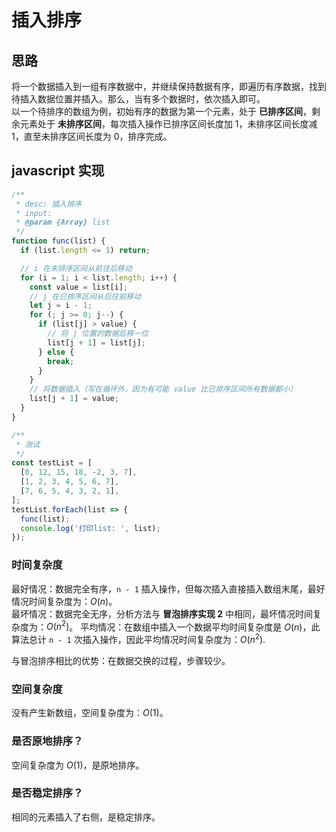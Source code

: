 # 插入排序

## 思路  
将一个数据插入到一组有序数据中，并继续保持数据有序，即遍历有序数据，找到待插入数据位置并插入。那么，当有多个数据时，依次插入即可。  
以一个待排序的数组为例，初始有序的数据为第一个元素，处于 **已排序区间**，剩余元素处于 **未排序区间**，每次插入操作已排序区间长度加 1，未排序区间长度减 1，直至未排序区间长度为 0，排序完成。

## javascript 实现 
```js
/**
 * desc: 插入排序
 * input:
 * @param {Array} list
 */
function func(list) {
  if (list.length <= 1) return;

  // i 在未排序区间从前往后移动
  for (i = 1; i < list.length; i++) {
    const value = list[i];
    // j 在已排序区间从后往前移动
    let j = i - 1;
    for (; j >= 0; j--) {
      if (list[j] > value) {
        // 将 j 位置的数据后移一位
        list[j + 1] = list[j];
      } else {
        break;
      }
    }
    // 将数据插入（写在循环外，因为有可能 value 比已排序区间所有数据都小）
    list[j + 1] = value;
  }
}

/**
 * 测试
 */
const testList = [
  [0, 12, 15, 18, -2, 3, 7],
  [1, 2, 3, 4, 5, 6, 7],
  [7, 6, 5, 4, 3, 2, 1],
];
testList.forEach(list => {
  func(list);
  console.log('打印list: ', list);
});
```

### 时间复杂度
最好情况：数据完全有序，`n - 1` 插入操作，但每次插入直接插入数组末尾，最好情况时间复杂度为：$O(n)$。  
最坏情况：数据完全无序，分析方法与 **冒泡排序实现 2** 中相同，最坏情况时间复杂度为：$O(n^2)$。 
平均情况：在数组中插入一个数据平均时间复杂度是 $O(n)$，此算法总计 `n - 1` 次插入操作，因此平均情况时间复杂度为：$O(n^2)$.  

与冒泡排序相比的优势：在数据交换的过程，步骤较少。

### 空间复杂度
没有产生新数组，空间复杂度为：$O(1)$。

### 是否原地排序？
空间复杂度为 $O(1)$，是原地排序。

### 是否稳定排序？
相同的元素插入了右侧，是稳定排序。

